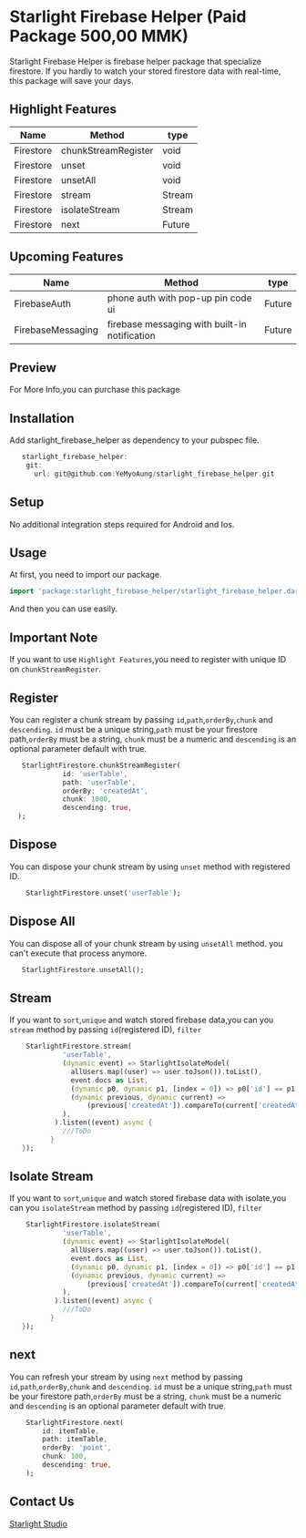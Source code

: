 # Starlight Firebase Helper (Paid Package 500,00 MMK)

Starlight Firebase Helper is firebase helper package that specialize firestore.
If you hardly to watch your stored firestore data with real-time,
this package will save your days.

## Highlight Features

| Name      | Method              | type         |
| --------- | ------------------- | ------------ |
| Firestore | chunkStreamRegister | void         |
| Firestore | unset               | void         |
| Firestore | unsetAll            | void         |
| Firestore | stream              | Stream       |
| Firestore | isolateStream       | Stream       |
| Firestore | next                | Future<void> |

## Upcoming Features

| Name              | Method                                        | type   |
| ----------------- | --------------------------------------------- | ------ |
| FirebaseAuth      | phone auth with pop-up pin code ui            | Future |
| FirebaseMessaging | firebase messaging with built-in notification | Future |

## Preview

For More Info,you can purchase this package

## Installation

Add starlight_firebase_helper as dependency to your pubspec file.

```dart
   starlight_firebase_helper:
    git:
      url: git@github.com:YeMyoAung/starlight_firebase_helper.git
```

## Setup

No additional integration steps required for Android and Ios.

## Usage

At first, you need to import our package.

```dart
import 'package:starlight_firebase_helper/starlight_firebase_helper.dart';
```

And then you can use easily.

## Important Note

If you want to use `Highlight Features`,you need to register with unique ID on `chunkStreamRegister`.

## Register

You can register a chunk stream by passing `id`,`path`,`orderBy`,`chunk` and `descending`.
`id` must be a unique string,`path` must be your firestore path,`orderBy` must be a string,
`chunk` must be a numeric and `descending` is an optional parameter default with true.

```dart
   StarlightFirestore.chunkStreamRegister(
             id: 'userTable',
             path: 'userTable',
             orderBy: 'createdAt',
             chunk: 1000,
             descending: true,
  );
```

## Dispose

You can dispose your chunk stream by using `unset` method with registered ID.

```dart
    StarlightFirestore.unset('userTable');
```

## Dispose All

You can dispose all of your chunk stream by using `unsetAll` method.
you can't execute that process anymore.

```dart
   StarlightFirestore.unsetAll();
```

## Stream

If you want to `sort`,`unique` and watch stored firebase data,you can you
`stream` method by passing `id`(registered ID), `filter`

```dart
    StarlightFirestore.stream(
             'userTable',
             (dynamic event) => StarlightIsolateModel(
               allUsers.map((user) => user.toJson()).toList(),
               event.docs as List,
               (dynamic p0, dynamic p1, [index = 0]) => p0['id'] == p1['id'],
               (dynamic previous, dynamic current) =>
                   (previous['createdAt']).compareTo(current['createdAt']),
             ),
           ).listen((event) async {
             ///ToDo
          }
   });
```

## Isolate Stream

If you want to `sort`,`unique` and watch stored firebase data with isolate,you can you
`isolateStream` method by passing `id`(registered ID), `filter`

```dart
    StarlightFirestore.isolateStream(
             'userTable',
             (dynamic event) => StarlightIsolateModel(
               allUsers.map((user) => user.toJson()).toList(),
               event.docs as List,
               (dynamic p0, dynamic p1, [index = 0]) => p0['id'] == p1['id'],
               (dynamic previous, dynamic current) =>
                   (previous['createdAt']).compareTo(current['createdAt']),
             ),
           ).listen((event) async {
             ///ToDo
          }
   });
```

## next

You can refresh your stream by using `next` method by passing `id`,`path`,`orderBy`,`chunk` and `descending`.
`id` must be a unique string,`path` must be your firestore path,`orderBy` must be a string,
`chunk` must be a numeric and `descending` is an optional parameter default with true.

```dart
    StarlightFirestore.next(
        id: itemTable,
        path: itemTable,
        orderBy: 'point',
        chunk: 100,
        descending: true,
    );
```

## Contact Us

[Starlight Studio](https://www.facebook.com/starlightstudio.of/)
